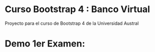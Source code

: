 # Curso Bootstrap 4 : Banco Virtual
Proyecto para el curso de Bootstrap 4 de la Universidad Austral

# Demo 1er Examen: 
<img src="" alt="" />
